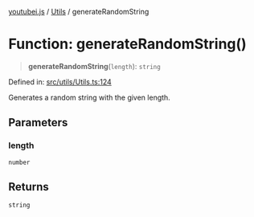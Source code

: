 [youtubei.js](../../../../README.md) / [Utils](../README.md) / generateRandomString

# Function: generateRandomString()

> **generateRandomString**(`length`): `string`

Defined in: [src/utils/Utils.ts:124](https://github.com/LuanRT/YouTube.js/blob/0733f60b57877f6b8b87dfd5cc6195b5085f5c09/src/utils/Utils.ts#L124)

Generates a random string with the given length.

## Parameters

### length

`number`

## Returns

`string`
